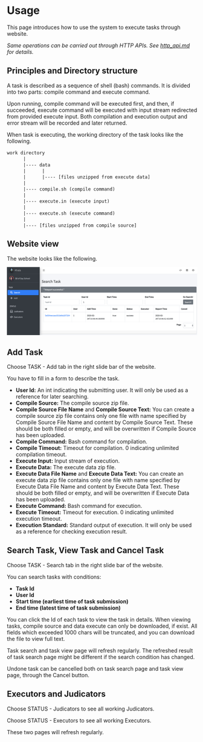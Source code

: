 # Usage

This page introduces how to use the system to execute tasks through website.

*Same operations can be carried out through HTTP APIs. See [http_api.md](http_api.md) for details.*

## Principles and Directory structure

A task is described as a sequence of shell (bash) commands. It is divided into two parts: compile command and
execute command.

Upon running, compile command will be executed first, and then, if succeeded, execute command will be executed with
input stream redirected from provided execute input. Both compilation and execution output and error stream will be
recorded and later returned.

When task is executing, the working directory of the task looks like the following.

```
work directory
      |
      |---- data
      |      |
      |      |---- [files unzipped from execute data]
      |
      |---- compile.sh (compile command)
      |
      |---- execute.in (execute input)
      |
      |---- execute.sh (execute command)
      |
      |---- [files unzipped from compile source]

```

## Website view

The website looks like the following.

![Website View](img/task_search.png)

## Add Task

Choose TASK - Add tab in the right slide bar of the website.

You have to fill in a form to describe the task.

- **User Id:** An int indicating the submitting user. It will only be used as a reference for later searching.
- **Compile Source:** The compile source zip file.
- **Compile Source File Name** and **Compile Source Text:** You can create a compile source zip file contains only one file
with name specified by Compile Source File Name and content by Compile Source Text. These should be both filled or
empty, and will be overwritten if Compile Source has been uploaded.
- **Compile Command:** Bash command for compilation.
- **Compile Timeout:** Timeout for compilation. 0 indicating unlimited compilation timeout.
- **Execute Input:** Input stream of execution.
- **Execute Data:** The execute data zip file.
- **Execute Data File Name** and **Execute Data Text:** You can create an execute data zip file contains only one file with
name specified by Execute Data File Name and content by Execute Data Text. These should be both filled or empty, and
will be overwritten if Execute Data has been uploaded.
- **Execute Command:** Bash command for execution.
- **Execute Timeout:** Timeout for execution. 0 indicating unlimited execution timeout.
- **Execution Standard:** Standard output of execution. It will only be used as a reference for checking execution result.

## Search Task, View Task and Cancel Task

Choose TASK - Search tab in the right slide bar of the website.

You can search tasks with conditions:

- **Task Id**
- **User Id**
- **Start time (earliest time of task submission)**
- **End time (latest time of task submission)**

You can click the Id of each task to view the task in details. When viewing tasks, compile source and data execute can 
only be downloaded, if exist. All fields which exceeded 1000 chars will be truncated, and you can download the file to
view full text.

Task search and task view page will refresh regularly. The refreshed result of task search page might be different if 
the search condition has changed.

Undone task can be cancelled both on task search page and task view page, through the Cancel button.

## Executors and Judicators

Choose STATUS - Judicators to see all working Judicators.

Choose STATUS - Executors to see all working Executors.

These two pages will refresh regularly.
